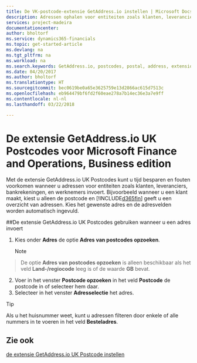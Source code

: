 ```yaml
---
title: De VK-postcode-extensie GetAddress.io instellen | Microsoft Docs
description: Adressen ophalen voor entiteiten zoals klanten, leveranciers, banken, medewerkers in het Verenigd Koninkrijk, van de service GetAddress.io.
services: project-madeira
documentationcenter: 
author: bholtorf
ms.service: dynamics365-financials
ms.topic: get-started-article
ms.devlang: na
ms.tgt_pltfrm: na
ms.workload: na
ms.search.keywords: GetAddress.io, postcodes, postal, address, extension
ms.date: 04/20/2017
ms.author: bholtorf
ms.translationtype: HT
ms.sourcegitcommit: bec0619be0a65e3625759e13d2866ac615d7513c
ms.openlocfilehash: eb964479bf6fd2f60eae278a7b14ec36e3a7e9ff
ms.contentlocale: nl-nl
ms.lasthandoff: 03/22/2018

---
```


# <a name="the-getaddressio-uk-postcodes-extension-to-microsoft-finance-and-operations-business-edition"></a>De extensie GetAddress.io UK Postcodes voor Microsoft Finance and Operations, Business edition 
Met de extensie GetAddress.io UK Postcodes kunt u tijd besparen en fouten voorkomen wanneer u adressen voor entiteiten zoals klanten, leveranciers, bankrekeningen, en werknemers invoert. Bijvoorbeeld wanneer u een klant maakt, kiest u alleen de postcode en [!INCLUDE[d365fin](includes/d365fin_md.md)] geeft u een overzicht van adressen. Kies het gewenste adres en de adresvelden worden automatisch ingevuld.  

##<a name="to-use-the-getaddressio-uk-postcodes-extension-when-you-enter-an-address"></a>De extensie GetAddress.io UK Postcodes gebruiken wanneer u een adres invoert
1. Kies onder **Adres** de optie **Adres van postcodes opzoeken**.  

    > [!NOTE]  
>   De optie **Adres van postcodes opzoeken** is alleen beschikbaar als het veld **Land-/regiocode** leeg is of de waarde **GB** bevat.
2. Voer in het venster **Postcode opzoeken** in het veld **Postcode** de postcode in of selecteer hem daar.  
3. Selecteer in het venster **Adresselectie** het adres.  

> [!TIP]  
>   Als u het huisnummer weet, kunt u adressen filteren door enkele of alle nummers in te voeren in het veld **Besteladres**.


## <a name="see-also"></a>Zie ook
[de extensie GetAddress.io UK Postcode instellen](LocalFunctionality/UnitedKingdom/uk-setup-postal-code-service.md)

